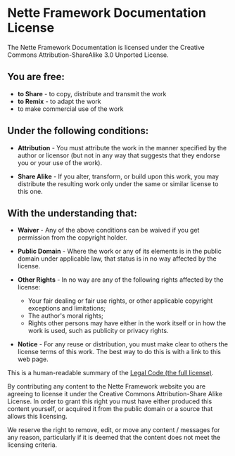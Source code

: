 Nette Framework Documentation License
=====================================

The Nette Framework Documentation is licensed under the Creative Commons
Attribution-ShareAlike 3.0 Unported License.

You are free:
-------------

- **to Share** - to copy, distribute and transmit the work
- **to Remix** - to adapt the work
- to make commercial use of the work


Under the following conditions:
-------------------------------

- **Attribution** - You must attribute the work in the manner specified by the author
  or licensor (but not in any way that suggests that they endorse you or your use of the work).

- **Share Alike** - If you alter, transform, or build upon this work, you may distribute
  the resulting work only under the same or similar license to this one.


With the understanding that:
----------------------------

- **Waiver** - Any of the above conditions can be waived if you get permission from
  the copyright holder.

- **Public Domain** - Where the work or any of its elements is in the public domain
  under applicable law, that status is in no way affected by the license.

- **Other Rights** - In no way are any of the following rights affected by the license:

  - Your fair dealing or fair use rights, or other applicable copyright exceptions and limitations;
  - The author's moral rights;
  - Rights other persons may have either in the work itself or in how the work is used,
    such as publicity or privacy rights.

- **Notice** - For any reuse or distribution, you must make clear to others the license
  terms of this work. The best way to do this is with a link to this web page.


This is a human-readable summary of the [Legal Code (the full license)](http://creativecommons.org/licenses/by-sa/3.0/legalcode).

By contributing any content to the Nette Framework website you are agreeing to license
it under the Creative Commons Attribution-Share Alike License. In order to grant this
right you must have either produced this content yourself, or acquired it from the public
domain or a source that allows this licensing.

We reserve the right to remove, edit, or move any content / messages for any reason,
particularly if it is deemed that the content does not meet the licensing criteria.
